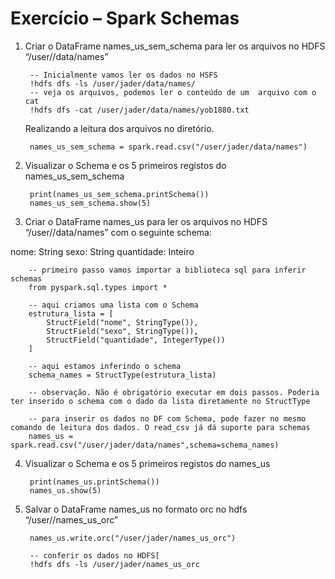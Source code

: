 # Exercício – Spark Schemas

1. Criar o DataFrame names_us_sem_schema para ler os arquivos no HDFS “/user/<nome>/data/names”

        -- Inicialmente vamos ler os dados no HSFS
        !hdfs dfs -ls /user/jader/data/names/
        -- veja os arquivos, podemos ler o conteúdo de um  arquivo com o cat
        !hdfs dfs -cat /user/jader/data/names/yob1880.txt
        
    Realizando a leitura dos arquivos no diretório.
    
        names_us_sem_schema = spark.read.csv("/user/jader/data/names")
    

2. Visualizar o Schema e os 5 primeiros registos do names_us_sem_schema

        print(names_us_sem_schema.printSchema())
        names_us_sem_schema.show(5)

3. Criar o DataFrame names_us para ler os arquivos no HDFS “/user/<nome>/data/names” com o seguinte schema:

nome: String
sexo: String
quantidade: Inteiro

        -- primeiro passo vamos importar a biblioteca sql para inferir schemas
        from pyspark.sql.types import *
        
        -- aqui criamos uma lista com o Schema
        estrutura_lista = [
            StructField("nome", StringType()),
            StructField("sexo", StringType()),
            StructField("quantidade", IntegerType())
        ]

        -- aqui estamos inferindo o schema
        schema_names = StructType(estrutura_lista)
        
        -- observação. Não é obrigatório executar em dois passos. Poderia ter inserido o schema com o dado da lista diretamente no StructType
        
        -- para inserir os dados no DF com Schema, pode fazer no mesmo comando de leitura dos dados. O read_csv já dá suporte para schemas
        names_us = spark.read.csv("/user/jader/data/names",schema=schema_names)
        
4. Visualizar o Schema e os 5 primeiros registos do names_us

        print(names_us.printSchema())
        names_us.show(5)

5. Salvar o DataFrame names_us no formato orc no hdfs “/user/<nome>/names_us_orc”

        names_us.write.orc("/user/jader/names_us_orc")
        
        -- conferir os dados no HDFS[
        !hdfs dfs -ls /user/jader/names_us_orc
